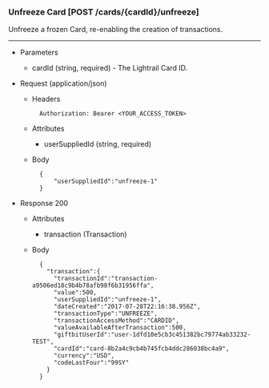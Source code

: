 ### Unfreeze Card [POST /cards/{cardId}/unfreeze]
Unfreeze a frozen Card, re-enabling the creation of transactions.

---
+ Parameters
    + cardId (string, required) - The Lightrail Card ID.

+ Request (application/json)
    + Headers
    
            Authorization: Bearer <YOUR_ACCESS_TOKEN>

    + Attributes
        + userSuppliedId (string, required)
    + Body 
    
            {
                "userSuppliedId":"unfreeze-1"
            }
    
+ Response 200
    + Attributes
        + transaction (Transaction)

    + Body

            {
              "transaction":{
                "transactionId":"transaction-a9506ed18c9b4b78afb98f6b31956ffa",
                "value":500,
                "userSuppliedId":"unfreeze-1",
                "dateCreated":"2017-07-28T22:16:38.956Z",
                "transactionType":"UNFREEZE",
                "transactionAccessMethod":"CARDID",
                "valueAvailableAfterTransaction":500,
                "giftbitUserId":"user-1dfd10e5cb3c451382bc79774ab33232-TEST",
                "cardId":"card-8b2a4c9cb4b745fcb4ddc286038bc4a9",
                "currency":"USD",
                "codeLastFour":"99SY"
              }
            }
